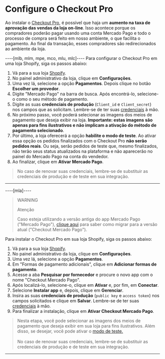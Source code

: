 # Configure o Checkout Pro

Ao instalar o [Checkout Pro](/developers/pt/docs/checkout-pro/landing), é possível que haja um **aumento na taxa de aprovação das vendas da loja on-line**. Isso acontece porque os compradores poderão pagar usando uma conta Mercado Pago e todo o processo de compra será feito em nosso ambiente, o que facilita o pagamento. Ao final da transação, esses compradores são redirecionados ao ambiente da loja.

----[mlb, mlm, mpe, mco, mlu, mlc]----
Para configurar o Checkout Pro em uma loja Shopify, siga os passos abaixo:

1. Vá para a sua loja [Shopify](https://accounts.shopify.com/store-login).
2. No painel administrativo da loja, clique em **Configurações**.
3. Uma vez lá, selecione a opção **Pagamentos**. Depois clique no botão **Escolher um provedor**.
4. Digite "Mercado Pago" na barra de busca. Após encontrá-lo, selecione-o como o seu método de pagamento.
5. Digite as suas **credenciais de produção** (`Client_id` e `Client_secret`) nos campos que as solicitam. Lembre-se de ter suas [credenciais](/developers/pt/docs/shopify/additional-content/credentials) à mão. 
6. No próximo passo, você poderá selecionar as imagens dos meios de pagamento que deseja exibir na loja. **Importante: estas imagens são apenas para fins ilustrativos e não implicam a ativação do método de pagamento selecionado**.
7. Por último, a loja oferecerá a opção **habilite o modo de teste**. Ao ativar essa opção os pedidos finalizados com o Checkout Pro **não serão pedidos reais**. Ou seja, serão pedidos de teste que, mesmo finalizados, não terão seus status atualizados na plataforma e não aparecerão no painel do Mercado Pago na conta do vendedor.
8. Ao finalizar, clique em **Ativar Mercado Pago**.
 
> No caso de renovar suas credenciais, lembre-se de substituir as credenciais de produção e de teste em sua integração.

------------
----[mla]----
> WARNING
>
> Atenção
>
> Caso esteja utilizando a versão antiga do app Mercado Pago ("Mercado Pago"), [clique aqui](/developers/pt/docs/shopify/how-tos/migration) para saber como migrar para a versão atual ("Checkout Mercado Pago").

Para instalar o Checkout Pro em sua loja Shopify, siga os passos abaixo:

1. Vá para a sua loja [Shopify](https://accounts.shopify.com/store-login).
2. No painel administrativo da loja, clique em **Configurações**.
3. Uma vez lá, selecione a opção **Pagamentos**. 
4. Em "Formas de pagamento adicionais", clique em **Adicionar formas de pagamento**.
5. Acesse a aba **Pesquisar por fornecedor** e procure o novo app com o nome "Checkout Mercado Pago".
6. Após localizá-lo, selecione-o, clique em **Ativar** e, por fim, em **Conectar**.
7. Selecione **Instalar app** e, depois, clique em **Gerenciar**.
8. Insira as suas **credenciais de produção** (`public key` e `access token`) nos campos solicitados e clique em **Salvar**. Lembre-se de ter suas [credenciais](/developers/pt/docs/shopify/additional-content/credentials) à mão.
9. Para finalizar a instalação, clique em **Ativar Checkout Mercado Pago**.

> Nesta etapa, você pode selecionar as imagens dos meios de pagamento que deseja exibir em sua loja para fins ilustrativos. Além disso, se desejar, você pode ativar o [modo de teste.](/developers/pt/docs/shopify/sales-processing/integration-test)
> <br/><br/>
> No caso de renovar suas credenciais, lembre-se de substituir as credenciais de produção e de teste em sua integração.

------------